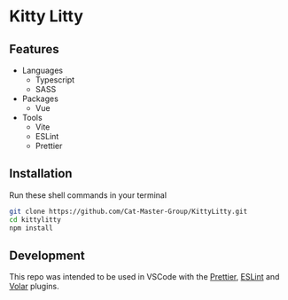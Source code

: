 # Kitty Litty
## Features
- Languages
    - Typescript
    - SASS
- Packages
    - Vue
- Tools
    - Vite
    - ESLint
    - Prettier

## Installation
Run these shell commands in your terminal
```sh
git clone https://github.com/Cat-Master-Group/KittyLitty.git
cd kittylitty
npm install
```
## Development
This repo was intended to be used in VSCode with the [Prettier](https://marketplace.visualstudio.com/items?itemName=esbenp.prettier-vscode), [ESLint](https://marketplace.visualstudio.com/items?itemName=dbaeumer.vscode-eslint) and [Volar](https://marketplace.visualstudio.com/items?itemName=Vue.volar) plugins.